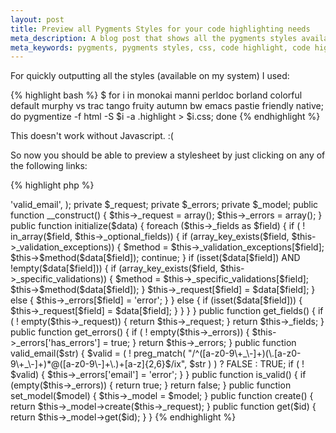 ```yaml
---
layout: post
title: Preview all Pygments Styles for your code highlighting needs
meta_description: A blog post that shows all the pygments styles available on my computer  
meta_keywords: pygments, pygments styles, css, code highlight, code highlighting
---
```


For quickly outputting all the styles (available on my system) I used:

{% highlight bash %}
$ for i in  monokai manni perldoc borland colorful default murphy vs trac tango fruity autumn bw emacs pastie friendly native; do pygmentize -f html -S $i -a .highlight > $i.css; done
{% endhighlight %}

<noscript>
This doesn't work without Javascript. :(
</noscript>

So now you should be able to preview a stylesheet by just clicking on any of the following links:

<div id="stylesheetNavigator" class="stylesheetSelector"></div>

{% highlight php %}
<?php 
class A_Request {

    private $_fields = array(
        'title',
        'fullname',
        'email',
        'company',
      );

    private $_optional_fields = array(
        'company',
    );

    private $_specific_validations = array(
        'email' => 'valid_email',
    );

    private $_request;

    private $_errors;

    private $_model;

    public function __construct() {
        $this->_request = array();
        $this->_errors  = array();
    }

    public function initialize($data) {
        foreach ($this->_fields as $field) {
            if ( ! in_array($field, $this->_optional_fields)) {
                if (array_key_exists($field, $this->_validation_exceptions)) {
                    $method = $this->_validation_exceptions[$field];
                    $this->$method($data[$field]);
                    continue;
                }

                if (isset($data[$field]) AND !empty($data[$field])) {
                    if (array_key_exists($field, $this->_specific_validations)) {
                        $method = $this->_specific_validations[$field];
                        $this->$method($data[$field]);
                    }
                    $this->_request[$field] = $data[$field];
                } else {
                    $this->_errors[$field] = 'error';
                }
            } else {
                if (isset($data[$field])) {
                    $this->_request[$field] = $data[$field];
                }
            }
        }
    }

    public function get_fields() {
        if ( ! empty($this->_request)) {
            return $this->_request;
        }

        return $this->_fields;
    }

    public function get_errors() {
        if ( ! empty($this->_errors)) {
            $this->_errors['has_errors'] = true;
        }

        return $this->_errors;
    }

	public function valid_email($str) {
        $valid = ( ! preg_match(
            "/^([a-z0-9\+_\-]+)(\.[a-z0-9\+_\-]+)*@([a-z0-9\-]+\.)+[a-z]{2,6}$/ix", 
            $str
        ) ) ? FALSE : TRUE;

        if ( ! $valid) {
            $this->_errors['email'] = 'error';
        }
	}

    public function is_valid() {
        if (empty($this->_errors)) {
            return true;
        }

        return false;
    }

    public function set_model($model) {
        $this->_model = $model;
    }

    public function create() {
        return $this->_model->create($this->_request);
    }

    public function get($id) {
        return $this->_model->get($id);
    }

}
{% endhighlight %}


<script>

var StyleSwitcher = function (container) {
    this.container = container;
    this.init();
};

StyleSwitcher.prototype = {
    styles: ['monokai', 'manni', 'perldoc', 'borland', 'colorful',
            'default', 'murphy', 'vs', 'trac', 'tango', 'fruity',
            'autumn', 'bw', 'emacs', 'pastie', 'friendly', 'native'],
    
    init: function () {
        this.createSelector();
        this.addClickEvent();
    },

    createSelector: function () {
        var ul = document.createElement('ul'),
            a = null,
            li = null,
            i = null;

        for (i in this.styles) {
            li = document.createElement('li');
            a = document.createElement('a');
            a.appendChild(document.createTextNode(this.styles[i]));
            a.setAttribute('href', '#');
            li.appendChild(a);
            ul.appendChild(li);
        }

        document.getElementById(this.container).appendChild(ul);
    },

    addClickEvent: function () {
        var c = this,
            f = function (e) {
                c.change(e);
            };
        document.getElementById(this.container).onclick = f;

    },

    change: function (e) {
        if (typeof e.target.text !== 'undefined') {

            this.appendLink(e.target.text);
        }
    },

    appendLink: function (style) {
        var head = document.getElementsByTagName('head'),
            link = null;

        if (document.getElementById('myss') === null) {
            link = document.createElement('link');
            link.setAttribute('rel', 'stylesheet');
            link.setAttribute('id', 'myss');
            link.setAttribute('type', 'text/css');
            head[0].appendChild(link);
        } else {
            link = document.getElementById('myss');
        }

        link.setAttribute('href', '/css/' + style + '.css');
         
    }
};


new StyleSwitcher('stylesheetNavigator');
</script>

